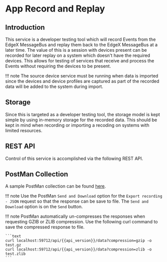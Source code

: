 # App Record and Replay

## Introduction

This service is a developer testing tool which will record Events from the EdgeX MessageBus and replay them back to the EdgeX MessageBus at a later time. The value of this is a session with devices present can be recorded for later replay on a system which doesn't have the required devices. This allows for testing of services that receive and process the Events without requiring the devices to be present. 

!!! note
    The source device service must be running when data is imported since the devices and device profiles are captured 
    as part of the recorded data will be added to the system during import.


## Storage

Since this is targeted as a developer testing tool, the storage model is kept simple by using in-memory storage for the recorded data. This should be kept in mind when recording or importing a recoding on systems with limited resources.

## REST API

Control of this service is accomplished via the following REST API. 

<swagger-ui src="https://raw.githubusercontent.com/edgexfoundry/app-record-replay/{{version}}/openapi/{{api_version}}/app-record-replay.yaml"/>

## PostMan Collection

A sample PostMan collection can be found [here](https://github.com/edgexfoundry/app-record-replay/blob/{{version}}/Record%20and%20Reply.postman_collection.json).

!!! note
    Use the PostMan `Send and Download` option for the `Export recording - JSON` request so that the response can be save to file. The `Send and Download` option is on the `Send` button.

!!! note
    PostMan automatically un-compresses the responses when requesting GZIB or ZLIB compression. Use the following curl command to save the compressed response to file.
    
    ```text
    curl localhost:59712/api/{{api_version}}/data?compression=gzip -o test.gz
    curl localhost:59712/api/{{api_version}}/data?compression=zlib -o test.zlib
    ```
